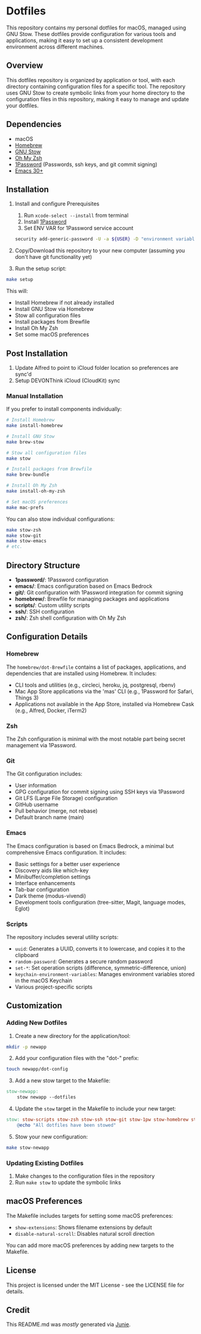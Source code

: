 # Dotfiles

This repository contains my personal dotfiles for macOS, managed using GNU Stow. These dotfiles provide configuration for various tools and applications, making it easy to set up a consistent development environment across different machines.

## Overview

This dotfiles repository is organized by application or tool, with each directory containing configuration files for a specific tool. The repository uses GNU Stow to create symbolic links from your home directory to the configuration files in this repository, making it easy to manage and update your dotfiles.

## Dependencies

- macOS
- [Homebrew](https://brew.sh/)
- [GNU Stow](https://www.gnu.org/software/stow/)
- [Oh My Zsh](https://ohmyz.sh/)
- [1Password](https://1password.com/) (Passwords, ssh keys, and git commit signing)
- [Emacs 30+](https://www.gnu.org/software/emacs/)

## Installation

1. Install and configure Prerequisites
    1. Run `xcode-select --install` from terminal
    1. Install [1Password](https://1password.com/downloads/mac)
    1. Set ENV VAR for 1Password service account 

   ```bash
   security add-generic-password -U -a ${USER} -D "environment variable" -s "${1}" -w "${secret}"
   ```

1. Copy/Download this repository to your new computer (assuming you don't have git functionality yet)

1. Run the setup script:

```bash
make setup
```

This will:
- Install Homebrew if not already installed
- Install GNU Stow via Homebrew
- Stow all configuration files
- Install packages from Brewfile
- Install Oh My Zsh
- Set some macOS preferences

## Post Installation

1. Update Alfred to point to iCloud folder location so preferences are sync'd
1. Setup DEVONThink iCloud (CloudKit) sync

### Manual Installation

If you prefer to install components individually:

```bash
# Install Homebrew
make install-homebrew

# Install GNU Stow
make brew-stow

# Stow all configuration files
make stow

# Install packages from Brewfile
make brew-bundle

# Install Oh My Zsh
make install-oh-my-zsh

# Set macOS preferences
make mac-prefs
```

You can also stow individual configurations:

```bash
make stow-zsh
make stow-git
make stow-emacs
# etc.
```

## Directory Structure

- **1password/**: 1Password configuration
- **emacs/**: Emacs configuration based on Emacs Bedrock
- **git/**: Git configuration with 1Password integration for commit signing
- **homebrew/**: Brewfile for managing packages and applications
- **scripts/**: Custom utility scripts
- **ssh/**: SSH configuration
- **zsh/**: Zsh shell configuration with Oh My Zsh

## Configuration Details

### Homebrew

The `homebrew/dot-Brewfile` contains a list of packages, applications, and dependencies that are installed using Homebrew. It includes:

- CLI tools and utilities (e.g., circleci, heroku, jq, postgresql, rbenv)
- Mac App Store applications via the 'mas' CLI (e.g., 1Password for Safari, Things 3)
- Applications not available in the App Store, installed via Homebrew Cask (e.g., Alfred, Docker, iTerm2)

### Zsh

The Zsh configuration is minimal with the most notable part being secret management via 1Password.

### Git

The Git configuration includes:
- User information
- GPG configuration for commit signing using SSH keys via 1Password
- Git LFS (Large File Storage) configuration
- GitHub username
- Pull behavior (merge, not rebase)
- Default branch name (main)

### Emacs

The Emacs configuration is based on Emacs Bedrock, a minimal but comprehensive Emacs configuration. It includes:

- Basic settings for a better user experience
- Discovery aids like which-key
- Minibuffer/completion settings
- Interface enhancements
- Tab-bar configuration
- Dark theme (modus-vivendi)
- Development tools configuration (tree-sitter, Magit, language modes, Eglot)

### Scripts

The repository includes several utility scripts:

- `uuid`: Generates a UUID, converts it to lowercase, and copies it to the clipboard
- `random-password`: Generates a secure random password
- `set-*`: Set operation scripts (difference, symmetric-difference, union)
- `keychain-environment-variables`: Manages environment variables stored in the macOS Keychain
- Various project-specific scripts

## Customization

### Adding New Dotfiles

1. Create a new directory for the application/tool:

```bash
mkdir -p newapp
```

2. Add your configuration files with the "dot-" prefix:

```bash
touch newapp/dot-config
```

3. Add a new stow target to the Makefile:

```makefile
stow-newapp:
	stow newapp --dotfiles
```

4. Update the `stow` target in the Makefile to include your new target:

```makefile
stow: stow-scripts stow-zsh stow-ssh stow-git stow-1pw stow-homebrew stow-emacs stow-newapp
	@echo "All dotfiles have been stowed"
```

5. Stow your new configuration:

```bash
make stow-newapp
```

### Updating Existing Dotfiles

1. Make changes to the configuration files in the repository
2. Run `make stow` to update the symbolic links

## macOS Preferences

The Makefile includes targets for setting some macOS preferences:

- `show-extensions`: Shows filename extensions by default
- `disable-natural-scroll`: Disables natural scroll direction

You can add more macOS preferences by adding new targets to the Makefile.

## License

This project is licensed under the MIT License - see the LICENSE file for details.

## Credit

This README.md was _mostly_ generated via [Junie](https://www.jetbrains.com/junie/).